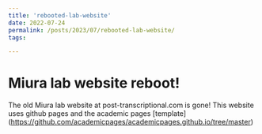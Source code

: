 ```yaml
---
title: 'rebooted-lab-website'
date: 2022-07-24
permalink: /posts/2023/07/rebooted-lab-website/
tags:

---
```

Miura lab website reboot!
======

The old Miura lab website at post-transcriptional.com is gone! This website uses github pages and the academic pages [template] (https://github.com/academicpages/academicpages.github.io/tree/master)

